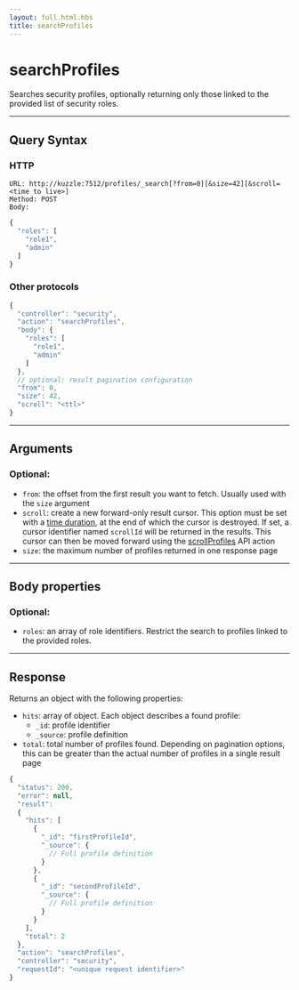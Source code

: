 ```yaml
---
layout: full.html.hbs
title: searchProfiles
---
```


# searchProfiles

<SinceBadge version="1.0.0" />

Searches security profiles, optionally returning only those linked to the provided list of security roles.

---

## Query Syntax

### HTTP

```http
URL: http://kuzzle:7512/profiles/_search[?from=0][&size=42][&scroll=<time to live>]
Method: POST
Body:
```

```js
{
  "roles": [
    "role1",
    "admin"
  ]
}
```

### Other protocols

```js
{
  "controller": "security",
  "action": "searchProfiles",
  "body": {
    "roles": [
      "role1",
      "admin"
    ]
  },
  // optional: result pagination configuration
  "from": 0,
  "size": 42,
  "scroll": "<ttl>"
}
```

---

## Arguments

### Optional:

- `from`: the offset from the first result you want to fetch. Usually used with the `size` argument
- `scroll`: create a new forward-only result cursor. This option must be set with a [time duration](https://www.elastic.co/guide/en/elasticsearch/reference/5.6/common-options.html#time-units), at the end of which the cursor is destroyed. If set, a cursor identifier named `scrollId` will be returned in the results. This cursor can then be moved forward using the [scrollProfiles](/api/1/controller-security/scroll-profiles) API action
- `size`: the maximum number of profiles returned in one response page

---

## Body properties

### Optional:

- `roles`: an array of role identifiers. Restrict the search to profiles linked to the provided roles.

---

## Response

Returns an object with the following properties:

- `hits`: array of object. Each object describes a found profile:
  - `_id`: profile identifier
  - `_source`: profile definition
- `total`: total number of profiles found. Depending on pagination options, this can be greater than the actual number of profiles in a single result page

```javascript
{
  "status": 200,
  "error": null,
  "result":
  {
    "hits": [
      {
        "_id": "firstProfileId",
        "_source": {
          // Full profile definition
        }
      },
      {
        "_id": "secondProfileId",
        "_source": {
          // Full profile definition
        }
      }
    ],
    "total": 2
  },
  "action": "searchProfiles",
  "controller": "security",
  "requestId": "<unique request identifier>"
}
```
